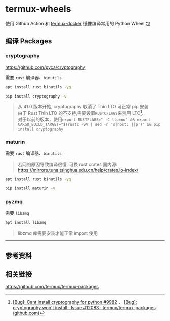 # termux-wheels

使用 Github Action 和 [termux-docker](https://github.com/termux/termux-docker) 镜像编译常用的 Python Wheel 包

## 编译 Packages

### cryptography

<https://github.com/pyca/cryptography>

需要 `rust` 编译器、`binutils`

```bash
apt install rust binutils -yq
```

```bash
pip install cryptography -v
```

> 从 41.0 版本开始, cryptography 取消了 Thin LTO 可正常 pip 安装  
> 由于 Rust Thin LTO 的不支持,需要设置`RUSTCFLAGS`来禁用 LTO[^1].  
> 对于以前的版本，使用`export RUSTFLAGS=" -C lto=no" && export CARGO_BUILD_TARGET="$(rustc -vV | sed -n 's|host: ||p')" && pip install cryptography`

### maturin

需要 `rust` 编译器、`binutils`

> 若网络原因导致编译很慢, 可换 rust crates 国内源: <https://mirrors.tuna.tsinghua.edu.cn/help/crates.io-index/>

```bash
apt install rust binutils -yq
```

```bash
pip install maturin -v
```

### pyzmq

需要 `libzmq`

```bash
apt install libzmq
```

> libzmq 库需要安装才能正常 import 使用

---

## 参考资料

[^1]: [[Bug]: Cant install cryptography for python #9982](https://github.com/termux/termux-packages/issues/9982#issuecomment-1283449362) 、 [[Bug]: cryptography won't install · Issue #12083 · termux/termux-packages (github.com)](https://github.com/termux/termux-packages/issues/12083)

## 相关链接

<https://github.com/termux/termux-packages>
